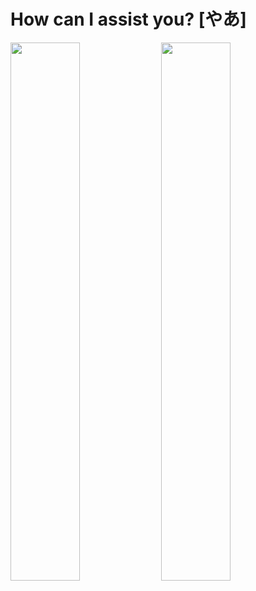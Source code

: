 # How can I assist you? [やあ]

<img aling="left" width="47%" src="https://github-readme-stats.vercel.app/api?username=Pl4st1c&show_icons=true&theme=radical" />

<img aling="left" width="47%" src="https://github-readme-stats.vercel.app/api/top-langs/?username=anuraghazra&layout=compact" />


